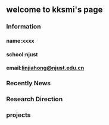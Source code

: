 ## welcome to kksmi's page
###  Information
#### name:xxxx
#### school:njust
#### email:linjiahong@njust.edu.cn


### Recently News


### Research Direction

### projects
